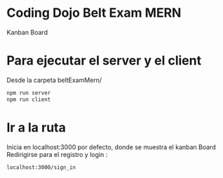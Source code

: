 # Coding Dojo Belt Exam MERN

Kanban Board

# Para ejecutar el server y el client 

Desde la carpeta beltExamMern/

```sh
npm run server
npm run client
```

# Ir a la ruta
Inicia en localhost:3000 por defecto, donde se muestra el kanban Board
Redirigirse para el registro y login :

```sh
localhost:3000/sign_in 
```
